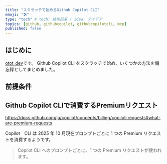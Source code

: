 ```yaml
---
title: "スクラッチで始めるGithub Copilot CLI"
emoji: "🛠️"
type: "tech" # tech: 技術記事 / idea: アイデア
topics: [github, githubcopilot, githubcopilotcli, mcp]
published: false
---
```


## はじめに
[otot_dev](https://zenn.dev/otot_dev)です。
Github Copilot CLI をスクラッチで始め、いくつかの方法を備忘録としてまとめました。

## 前提条件



## Github Copilot CLIで消費するPremiumリクエスト

https://docs.github.com/ja/copilot/concepts/billing/copilot-requests#what-are-premium-requests

Copilot　CLI は 2025 年 10 月現在プロンプトごとに 1 つの Premium リクエストを消費するようです。

> Copilot CLI へのプロンプトごとに、1 つの Premium リクエストが使われます。
